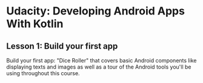 # Udacity: Developing Android Apps With Kotlin

## Lesson 1: Build your first app

Build your first app: "Dice Roller" that covers basic Android components like displaying texts and images as well as a tour of the Android tools you'll be using throughout this course.